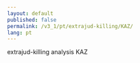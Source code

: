 ```yaml
---
layout: default
published: false
permalink: /v3_1/pt/extrajud-killing/KAZ/
lang: pt
---
```


extrajud-killing analysis KAZ
